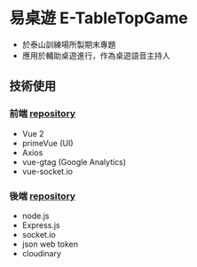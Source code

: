 # 易桌遊 E-TableTopGame
- 於泰山訓練場所製期末專題
- 應用於輔助桌遊進行，作為桌遊語音主持人

## 技術使用

### 前端 [repository](https://github.com/Link1515/wda-final-project)
- Vue 2
- primeVue (UI)
- Axios
- vue-gtag (Google Analytics)
- vue-socket.io

### 後端 [repository](https://github.com/Link1515/wda-final-project-server)
- node.js
- Express.js
- socket.io
- json web token
- cloudinary
